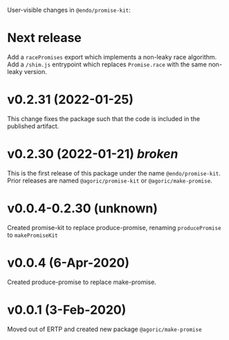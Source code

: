 User-visible changes in `@endo/promise-kit`:

# Next release

Add a `racePromises` export which implements a non-leaky race algorithm.
Add a `/shim.js` entrypoint which replaces `Promise.race` with the same non-leaky version.

# v0.2.31 (2022-01-25)

This change fixes the package such that the code is included in the published
artifact.

# v0.2.30 (2022-01-21) *broken*

This is the first release of this package under the name `@endo/promise-kit`.
Prior releases are named `@agoric/promise-kit` or `@agoric/make-promise`.

# v0.0.4-0.2.30 (unknown)

Created promise-kit to replace produce-promise, renaming `producePromise` to `makePromiseKit`

# v0.0.4 (6-Apr-2020)

Created produce-promise to replace make-promise.

# v0.0.1 (3-Feb-2020)

Moved out of ERTP and created new package `@agoric/make-promise`

